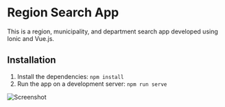 # Region Search App

This is a region, municipality, and department search app developed using Ionic and Vue.js.

## Installation

1. Install the dependencies: `npm install`
2. Run the app on a development server: `npm run serve`

![Screenshot](https://res.cloudinary.com/dqok29gnl/image/upload/v1684174882/Capture_d_e%CC%81cran_2023-05-15_a%CC%80_19.10.00_vctr8l.png)

